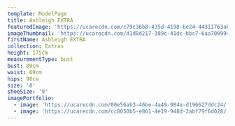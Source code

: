 ```yaml
---
template: ModelPage
title: Ashleigh EXTRA
featuredImage: 'https://ucarecdn.com/c79c36b8-435d-4198-be24-44311763ab74/'
imageThumbnail: 'https://ucarecdn.com/d1d8d217-389c-41dc-bbc7-6aa70099470b/'
firstName: Ashleigh EXTRA
collection: Extras
height: 175cm
measurementType: bust
bust: 89cm
waist: 69cm
hips: 90cm
size: '8'
shoeSize: '9'
imagePortfolio:
  - image: 'https://ucarecdn.com/00e56ab3-46be-4a49-984a-d196627ddc24/'
  - image: 'https://ucarecdn.com/cc8050b5-e861-4e19-948d-2abf79f6d028/'
---
```


